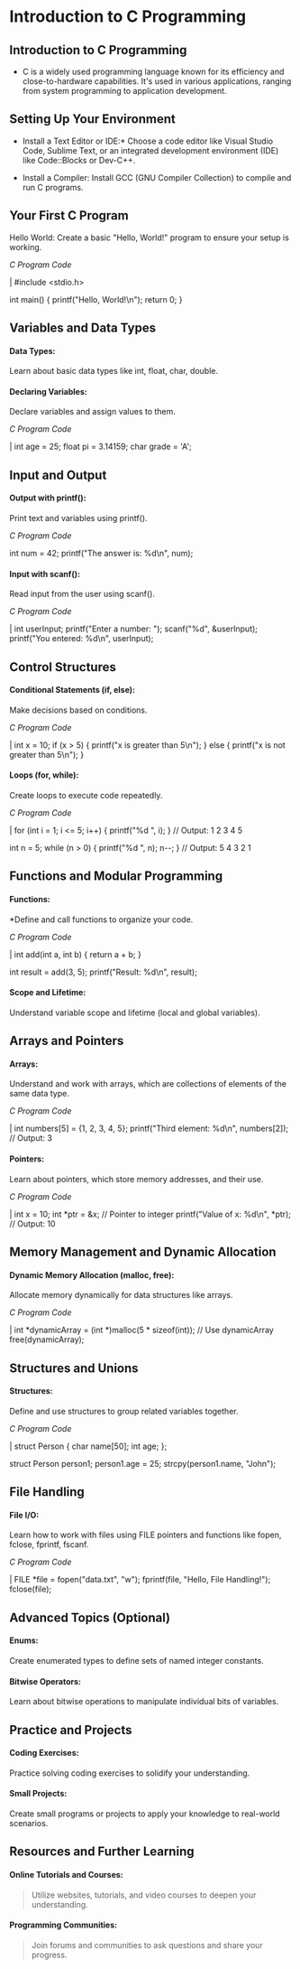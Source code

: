 # Introduction to C Programming
## Introduction to C Programming
* C is a widely used programming language known for its efficiency and close-to-hardware capabilities. It's used in various applications, ranging from system programming to application development.


## Setting Up Your Environment
* Install a Text Editor or IDE:*
Choose a code editor like Visual Studio Code, Sublime Text, or an integrated development environment (IDE) like Code::Blocks or Dev-C++.

* Install a Compiler:
Install GCC (GNU Compiler Collection) to compile and run C programs.

## Your First C Program
Hello World:
Create a basic "Hello, World!" program to ensure your setup is working.

*C Program Code*

| #include <stdio.h>

int main() {
    printf("Hello, World!\n");
    return 0;
}


## Variables and Data Types
#### Data Types:
Learn about basic data types like int, float, char, double.

#### Declaring Variables:
Declare variables and assign values to them.


*C Program Code*

| int age = 25;
float pi = 3.14159;
char grade = 'A';


 ## Input and Output
#### Output with printf():
Print text and variables using printf().


*C Program Code*

int num = 42;
printf("The answer is: %d\n", num);

#### Input with scanf():
Read input from the user using scanf().


*C Program Code*

| int userInput;
printf("Enter a number: ");
scanf("%d", &userInput);
printf("You entered: %d\n", userInput);


## Control Structures
#### Conditional Statements (if, else):
Make decisions based on conditions.


*C Program Code*

| int x = 10;
if (x > 5) {
    printf("x is greater than 5\n");
} else {
    printf("x is not greater than 5\n");
}

#### Loops (for, while):
Create loops to execute code repeatedly.


*C Program Code*

| for (int i = 1; i <= 5; i++) {
    printf("%d ", i);
}
// Output: 1 2 3 4 5

int n = 5;
while (n > 0) {
    printf("%d ", n);
    n--;
}
// Output: 5 4 3 2 1
 

## Functions and Modular Programming
#### Functions:
*Define and call functions to organize your code.


*C Program Code*

| int add(int a, int b) {
    return a + b;
}

int result = add(3, 5);
printf("Result: %d\n", result);
#### Scope and Lifetime:
Understand variable scope and lifetime (local and global variables).

## Arrays and Pointers
#### Arrays:
Understand and work with arrays, which are collections of elements of the same data type.


*C Program Code*

| int numbers[5] = {1, 2, 3, 4, 5};
printf("Third element: %d\n", numbers[2]); // Output: 3

#### Pointers:
Learn about pointers, which store memory addresses, and their use.


*C Program Code*

| int x = 10;
int *ptr = &x; // Pointer to integer
printf("Value of x: %d\n", *ptr); // Output: 10



 ## Memory Management and Dynamic Allocation
#### Dynamic Memory Allocation (malloc, free):
Allocate memory dynamically for data structures like arrays.

*C Program Code*

| int *dynamicArray = (int *)malloc(5 * sizeof(int));
// Use dynamicArray
free(dynamicArray);


 ## Structures and Unions
#### Structures:
Define and use structures to group related variables together.

*C Program Code*

| struct Person {
    char name[50];
    int age;
};

struct Person person1;
person1.age = 25;
strcpy(person1.name, "John");


## File Handling
#### File I/O:
Learn how to work with files using FILE pointers and functions like fopen, fclose, fprintf, fscanf.

*C Program Code*

| FILE *file = fopen("data.txt", "w");
fprintf(file, "Hello, File Handling!");
fclose(file);


## Advanced Topics (Optional)
#### Enums:
Create enumerated types to define sets of named integer constants.

#### Bitwise Operators:
Learn about bitwise operations to manipulate individual bits of variables.


## Practice and Projects
#### Coding Exercises:
Practice solving coding exercises to solidify your understanding.

#### Small Projects:
Create small programs or projects to apply your knowledge to real-world scenarios.



## Resources and Further Learning
#### Online Tutorials and Courses:
>Utilize websites, tutorials, and video courses to deepen your understanding.

#### Programming Communities:
>Join forums and communities to ask questions and share your progress.

